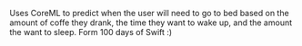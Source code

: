 Uses CoreML to predict when the user will need to go to bed based on the amount of coffe they drank, the time they want to wake up, and the amount the want to sleep. Form 100 days of Swift :)
